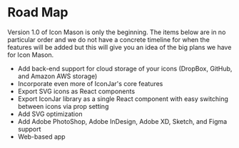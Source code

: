 # Road Map

Version 1.0 of Icon Mason is only the beginning. The items below are in no particular order and we do not have a concrete timeline for when the features will be added but this will give you an idea of the big plans we have for Icon Mason.

- Add back-end support for cloud storage of your icons (DropBox, GitHub, and Amazon AWS storage)
- Incorporate even more of IconJar's core features
- Export SVG icons as React components
- Export IconJar library as a single React component with easy switching between icons via prop setting
- Add SVG optimization 
- Add Adobe PhotoShop, Adobe InDesign, Adobe XD, Sketch, and Figma support
- Web-based app
